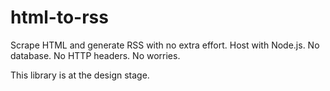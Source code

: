 html-to-rss
===========

Scrape HTML and generate RSS with no extra effort.
Host with Node.js. No database. No HTTP headers. No worries.

This library is at the design stage.
